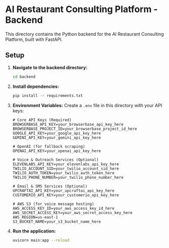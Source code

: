 # AI Restaurant Consulting Platform - Backend

This directory contains the Python backend for the AI Restaurant Consulting Platform, built with FastAPI.

## Setup

1.  **Navigate to the backend directory:**
    ```bash
    cd backend
    ```
2.  **Install dependencies:**
    ```bash
    pip install -r requirements.txt
    ```
3.  **Environment Variables:** Create a `.env` file in this directory with your API keys:
    ```
    # Core API Keys (Required)
    BROWSERBASE_API_KEY=your_browserbase_api_key_here
    BROWSERBASE_PROJECT_ID=your_browserbase_project_id_here
    GOOGLE_API_KEY=your_google_api_key_here
    GEMINI_API_KEY=your_gemini_api_key_here

    # OpenAI (for fallback scraping)
    OPENAI_API_KEY=your_openai_api_key_here

    # Voice & Outreach Services (Optional)
    ELEVENLABS_API_KEY=your_elevenlabs_api_key_here
    TWILIO_ACCOUNT_SID=your_twilio_account_sid_here
    TWILIO_AUTH_TOKEN=your_twilio_auth_token_here
    TWILIO_PHONE_NUMBER=your_twilio_phone_number_here

    # Email & SMS Services (Optional)
    UPCRAFTAI_API_KEY=your_upcraftai_api_key_here
    CUSTOMERIO_API_KEY=your_customerio_api_key_here

    # AWS S3 (for voice message hosting)
    AWS_ACCESS_KEY_ID=your_aws_access_key_id_here
    AWS_SECRET_ACCESS_KEY=your_aws_secret_access_key_here
    AWS_REGION=us-east-1
    S3_BUCKET_NAME=your_s3_bucket_name_here
    ```
4.  **Run the application:**
    ```bash
    uvicorn main:app --reload
    ```